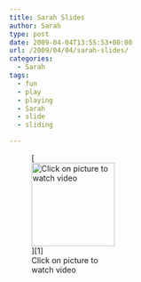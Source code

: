 ```yaml
---
title: Sarah Slides
author: Sarah
type: post
date: 2009-04-04T13:55:53+00:00
url: /2009/04/04/sarah-slides/
categories:
  - Sarah
tags:
  - fun
  - play
  - playing
  - Sarah
  - slide
  - sliding

---
```

<figure id="attachment_97" aria-describedby="caption-attachment-97" style="width: 150px" class="wp-caption alignnone">[<img class="size-thumbnail wp-image-97" title="sarah-slides" src="/images/2009/04/sarah-slides-150x150.jpg" alt="Click on picture to watch video" width="150" height="150" srcset="/images/2009/04/sarah-slides-150x150.jpg 150w, /images/2009/04/sarah-slides-299x300.jpg 299w, /images/2009/04/sarah-slides.jpg 315w" sizes="(max-width: 150px) 100vw, 150px" />][1]<figcaption id="caption-attachment-97" class="wp-caption-text">Click on picture to watch video</figcaption></figure>

 [1]: http://www.youtube.com/watch?v=A6kmPHCVF3c